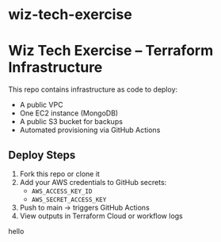 # wiz-tech-exercise
# Wiz Tech Exercise – Terraform Infrastructure

This repo contains infrastructure as code to deploy:

- A public VPC
- One EC2 instance (MongoDB)
- A public S3 bucket for backups
- Automated provisioning via GitHub Actions

## Deploy Steps

1. Fork this repo or clone it
2. Add your AWS credentials to GitHub secrets:
   - `AWS_ACCESS_KEY_ID`
   - `AWS_SECRET_ACCESS_KEY`
3. Push to main → triggers GitHub Actions
4. View outputs in Terraform Cloud or workflow logs

hello
